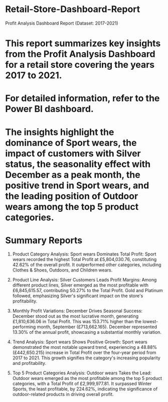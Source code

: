 # Retail-Store-Dashboard-Report
Profit Analysis Dashboard Report (Dataset: 2017-2021)

# This report summarizes key insights from the Profit Analysis Dashboard for a retail store covering the years 2017 to 2021. 
# For detailed information, refer to the Power BI dashboard. 
# The insights highlight the dominance of Sport wears, the impact of customers with Silver status, the seasonality effect with December as a peak month, the positive trend in Sport wears, and the leading position of Outdoor wears among the top 5 product categories.

# Summary Reports
1. Product Category Analysis:
Sport wears Dominates Total Profit:
Sport wears recorded the highest Total Profit at £5,804,030.76, constituting 42.62% of the overall profit. It outperformed other categories, including Clothes & Shoes, Outdoors, and Children wears.

2. Product Line Analysis:
Silver Customers Leads Profit Margins:
Among different product lines, Silver emerged as the most profitable with £6,845,615.57, contributing 50.27% to the Total Profit. Gold and Platinum followed, emphasizing Silver's significant impact on the store's profitability.

3. Monthly Profit Variations:
December Drives Seasonal Success:
December stood out as the most lucrative month, generating £1,810,636.06 in Total Profit. This was 153.71% higher than the lowest-performing month, September (£713,662.165). December represented 13.30% of the annual profit, showcasing a substantial monthly variation.

4. Trend Analysis:
Sport wears Shows Positive Growth:
Sport wears demonstrated the most notable upward trend, experiencing a 48.88% (£442,650.215) increase in Total Profit over the four-year period from 2017 to 2021. This growth signifies the category's increasing popularity and profitability.

5. Top 5 Product Categories Analysis:
Outdoor wears Takes the Lead:
Outdoor wears emerged as the most profitable among the top 5 product categories, with a Total Profit of £2,999,977.81. It surpassed Winter Sports, the least profitable, by 224.62%, indicating the significance of outdoor-related products in driving overall profit.

